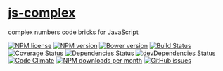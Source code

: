 [js-complex](http://aureooms.github.io/js-complex)
==

complex numbers code bricks for JavaScript

[![NPM license](http://img.shields.io/npm/l/aureooms-js-complex.svg?style=flat)](https://raw.githubusercontent.com/aureooms/js-complex/master/LICENSE)
[![NPM version](http://img.shields.io/npm/v/aureooms-js-complex.svg?style=flat)](https://www.npmjs.org/package/aureooms-js-complex)
[![Bower version](http://img.shields.io/bower/v/aureooms-js-complex.svg?style=flat)](http://bower.io/search/?q=aureooms-js-complex)
[![Build Status](http://img.shields.io/travis/aureooms/js-complex.svg?style=flat)](https://travis-ci.org/aureooms/js-complex)
[![Coverage Status](http://img.shields.io/coveralls/aureooms/js-complex.svg?style=flat)](https://coveralls.io/r/aureooms/js-complex)
[![Dependencies Status](http://img.shields.io/david/aureooms/js-complex.svg?style=flat)](https://david-dm.org/aureooms/js-complex#info=dependencies)
[![devDependencies Status](http://img.shields.io/david/dev/aureooms/js-complex.svg?style=flat)](https://david-dm.org/aureooms/js-complex#info=devDependencies)
[![Code Climate](http://img.shields.io/codeclimate/github/aureooms/js-complex.svg?style=flat)](https://codeclimate.com/github/aureooms/js-complex)
[![NPM downloads per month](http://img.shields.io/npm/dm/aureooms-js-complex.svg?style=flat)](https://www.npmjs.org/package/aureooms-js-complex)
[![GitHub issues](http://img.shields.io/github/issues/aureooms/js-complex.svg?style=flat)](https://github.com/aureooms/js-complex/issues)
